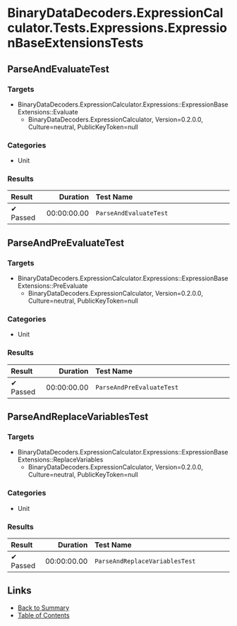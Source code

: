 # BinaryDataDecoders.ExpressionCalculator.Tests.Expressions.ExpressionBaseExtensionsTests

## ParseAndEvaluateTest

### Targets

* BinaryDataDecoders.ExpressionCalculator.Expressions::ExpressionBaseExtensions::Evaluate
  * BinaryDataDecoders.ExpressionCalculator, Version=0.2.0.0, Culture=neutral, PublicKeyToken=null

### Categories

* Unit

### Results

| Result                   | Duration    | Test Name                                            |
| :----------------------- | ----------: | :--------------------------------------------------- |
|  ✔ Passed               | 00:00:00.00 | `ParseAndEvaluateTest                              ` |

## ParseAndPreEvaluateTest

### Targets

* BinaryDataDecoders.ExpressionCalculator.Expressions::ExpressionBaseExtensions::PreEvaluate
  * BinaryDataDecoders.ExpressionCalculator, Version=0.2.0.0, Culture=neutral, PublicKeyToken=null

### Categories

* Unit

### Results

| Result                   | Duration    | Test Name                                            |
| :----------------------- | ----------: | :--------------------------------------------------- |
|  ✔ Passed               | 00:00:00.00 | `ParseAndPreEvaluateTest                           ` |

## ParseAndReplaceVariablesTest

### Targets

* BinaryDataDecoders.ExpressionCalculator.Expressions::ExpressionBaseExtensions::ReplaceVariables
  * BinaryDataDecoders.ExpressionCalculator, Version=0.2.0.0, Culture=neutral, PublicKeyToken=null

### Categories

* Unit

### Results

| Result                   | Duration    | Test Name                                            |
| :----------------------- | ----------: | :--------------------------------------------------- |
|  ✔ Passed               | 00:00:00.00 | `ParseAndReplaceVariablesTest                      ` |



## Links

* [Back to Summary](../Summary.md)
* [Table of Contents](../../TOC.md)
